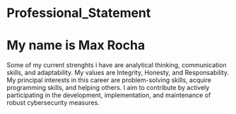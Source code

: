 # Professional_Statement
# My name is Max Rocha
Some of my current strenghts i have are analytical thinking, communication skills, and adaptability.
My values are Integrity, Honesty, and Responsability.
My principal interests in this career are problem-solving skills, acquire programming skills, and helping others.
 I aim to contribute by actively participating in the development, implementation, and maintenance of robust cybersecurity measures.
